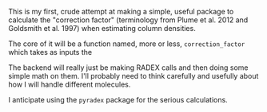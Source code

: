 This is my first, crude attempt at making a simple, useful package to calculate the "correction factor" (terminology from Plume et al. 2012 and Goldsmith et al. 1997) when estimating column densities.

The core of it will be a function named, more or less, `correction_factor` which takes as inputs the

The backend will really just be making RADEX calls and then doing some simple math on them.
I'll probably need to think carefully and usefully about how I will handle different molecules.

I anticipate using the `pyradex` package for the serious calculations.